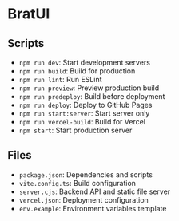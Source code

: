 # BratUI

## Scripts

- `npm run dev`: Start development servers
- `npm run build`: Build for production
- `npm run lint`: Run ESLint
- `npm run preview`: Preview production build
- `npm run predeploy`: Build before deployment
- `npm run deploy`: Deploy to GitHub Pages
- `npm run start:server`: Start server only
- `npm run vercel-build`: Build for Vercel
- `npm start`: Start production server

## Files

- `package.json`: Dependencies and scripts
- `vite.config.ts`: Build configuration
- `server.cjs`: Backend API and static file server
- `vercel.json`: Deployment configuration
- `env.example`: Environment variables template 